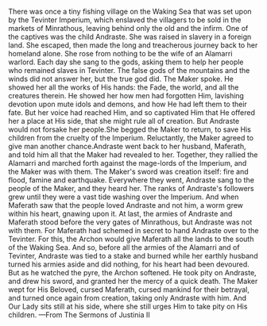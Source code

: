 There was once a tiny fishing village on the Waking Sea that was set upon by the Tevinter Imperium, which enslaved the villagers to be sold in the markets of Minrathous, leaving behind only the old and the infirm. One of the captives was the child Andraste.
She was raised in slavery in a foreign land. She escaped, then made the long and treacherous journey back to her homeland alone. She rose from nothing to be the wife of an Alamarri warlord.
Each day she sang to the gods, asking them to help her people who remained slaves in Tevinter. The false gods of the mountains and the winds did not answer her, but the true god did.
The Maker spoke. He showed her all the works of His hands: the Fade, the world, and all the creatures therein. He showed her how men had forgotten Him, lavishing devotion upon mute idols and demons, and how He had left them to their fate. But her voice had reached Him, and so captivated Him that He offered her a place at His side, that she might rule all of creation.
But Andraste would not forsake her people.She begged the Maker to return, to save His children from the cruelty of the Imperium. Reluctantly, the Maker agreed to give man another chance.Andraste went back to her husband, Maferath, and told him all that the Maker had revealed to her. Together, they rallied the Alamarri and marched forth against the mage-lords of the Imperium, and the Maker was with them.
The Maker's sword was creation itself: fire and flood, famine and earthquake. Everywhere they went, Andraste sang to the people of the Maker, and they heard her. The ranks of Andraste's followers grew until they were a vast tide washing over the Imperium. And when Maferath saw that the people loved Andraste and not him, a worm grew within his heart, gnawing upon it.
At last, the armies of Andraste and Maferath stood before the very gates of Minrathous, but Andraste was not with them.
For Maferath had schemed in secret to hand Andraste over to the Tevinter. For this, the Archon would give Maferath all the lands to the south of the Waking Sea.
And so, before all the armies of the Alamarri and of Tevinter, Andraste was tied to a stake and burned while her earthly husband turned his armies aside and did nothing, for his heart had been devoured. But as he watched the pyre, the Archon softened. He took pity on Andraste, and drew his sword, and granted her the mercy of a quick death.
The Maker wept for His Beloved, cursed Maferath, cursed mankind for their betrayal, and turned once again from creation, taking only Andraste with him. And Our Lady sits still at his side, where she still urges Him to take pity on His children.
—From The Sermons of Justinia II
